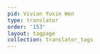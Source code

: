 ```yaml
---
pid: Vivian Yuxin Wen
type: translator
order: '153'
layout: tagpage
collection: translator_tags
---
```


